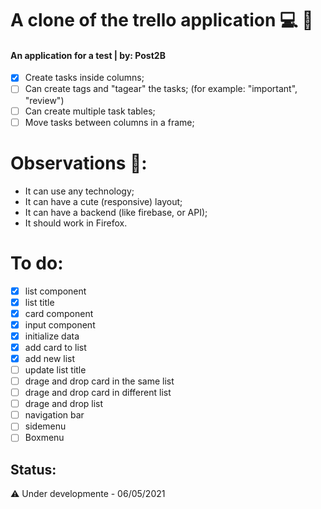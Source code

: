 # A clone of the trello application :computer: :memo:
#### An application for a test | by: Post2B
- [X] Create tasks inside columns;
- [ ] Can create tags and "tagear" the tasks; (for example: "important", "review")
- [ ] Can create multiple task tables;
- [ ] Move tasks between columns in a frame;

# Observations :eyes::
- It can use any technology;
- It can have a cute (responsive) layout;
- It can have a backend (like firebase, or API);
- It should work in Firefox.

# To do:
- [X] list component
- [X] list title
- [X] card component
- [X] input component
- [X] initialize data
- [X] add card to list
- [X] add new list
- [ ] update list title
- [ ] drage and drop card in the same list
- [ ] drage and drop card in different list
- [ ] drage and drop list
- [ ] navigation bar
- [ ] sidemenu
- [ ] Boxmenu

## Status:
:warning: Under developmente - 06/05/2021